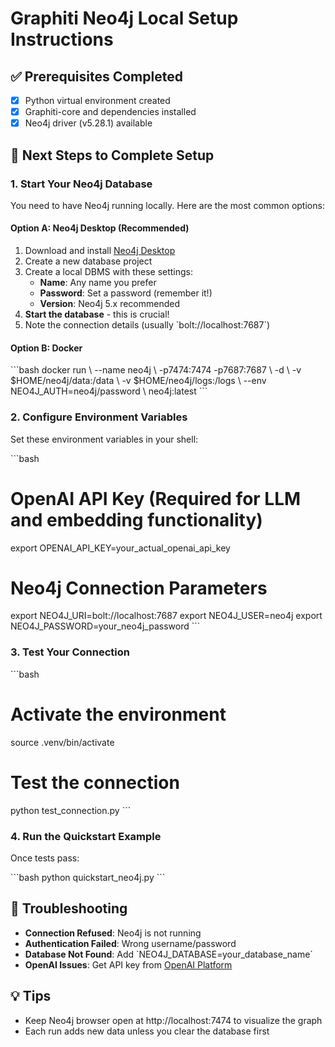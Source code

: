 # Graphiti Neo4j Local Setup Instructions

## ✅ Prerequisites Completed
- [x] Python virtual environment created
- [x] Graphiti-core and dependencies installed
- [x] Neo4j driver (v5.28.1) available

## 🚀 Next Steps to Complete Setup

### 1. Start Your Neo4j Database

You need to have Neo4j running locally. Here are the most common options:

#### Option A: Neo4j Desktop (Recommended)
1. Download and install [Neo4j Desktop](https://neo4j.com/download/)
2. Create a new database project
3. Create a local DBMS with these settings:
   - **Name**: Any name you prefer
   - **Password**: Set a password (remember it!)
   - **Version**: Neo4j 5.x recommended
4. **Start the database** - this is crucial!
5. Note the connection details (usually \`bolt://localhost:7687\`)

#### Option B: Docker
\`\`\`bash
docker run \\
    --name neo4j \\
    -p7474:7474 -p7687:7687 \\
    -d \\
    -v \$HOME/neo4j/data:/data \\
    -v \$HOME/neo4j/logs:/logs \\
    --env NEO4J_AUTH=neo4j/password \\
    neo4j:latest
\`\`\`

### 2. Configure Environment Variables

Set these environment variables in your shell:

\`\`\`bash
# OpenAI API Key (Required for LLM and embedding functionality)
export OPENAI_API_KEY=your_actual_openai_api_key

# Neo4j Connection Parameters
export NEO4J_URI=bolt://localhost:7687
export NEO4J_USER=neo4j
export NEO4J_PASSWORD=your_neo4j_password
\`\`\`

### 3. Test Your Connection

\`\`\`bash
# Activate the environment
source .venv/bin/activate

# Test the connection
python test_connection.py
\`\`\`

### 4. Run the Quickstart Example

Once tests pass:

\`\`\`bash
python quickstart_neo4j.py
\`\`\`

## 🔧 Troubleshooting

- **Connection Refused**: Neo4j is not running
- **Authentication Failed**: Wrong username/password  
- **Database Not Found**: Add \`NEO4J_DATABASE=your_database_name\`
- **OpenAI Issues**: Get API key from [OpenAI Platform](https://platform.openai.com/api-keys)

## 💡 Tips

- Keep Neo4j browser open at http://localhost:7474 to visualize the graph
- Each run adds new data unless you clear the database first
